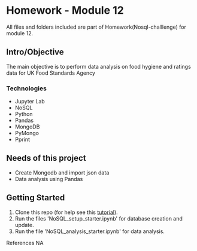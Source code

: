 # Homework - Module 12 
All files and folders included are part of Homework(Nosql-challlenge) for module 12.


## Intro/Objective
The main objective is to perform data analysis on food hygiene and ratings data for UK Food Standards Agency 

### Technologies
* Jupyter Lab
* NoSQL
* Python
* Pandas
* MongoDB
* PyMongo
* Pprint

## Needs of this project
- Create Mongodb and import json data
- Data analysis using Pandas

## Getting Started
1. Clone this repo (for help see this [tutorial](https://help.github.com/articles/cloning-a-repository/)).
2. Run the files 'NoSQL_setup_starter.ipynb' for database creation and update.
3. Run the file 'NoSQL_analysis_starter.ipynb' for data analysis.

References
NA


